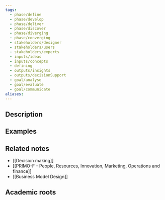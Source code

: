 ```yaml
---
tags:
  - phase/define
  - phase/develop
  - phase/deliver
  - phase/discover
  - phase/diverging
  - phase/converging
  - stakeholders/designer
  - stakeholders/users
  - stakeholders/experts
  - inputs/ideas
  - inputs/concepts
  - defining
  - outputs/insights
  - outputs/decisionSupport
  - goal/analyse
  - goal/evaluate
  - goal/communicate
aliases:
---
```


## Description


## Examples 


## Related notes 
- [[Decision making]]
- [[PRIMO-F - People, Resources, Innovation, Marketing, Operations and finance]]
- [[Business Model Design]]

## Academic roots
